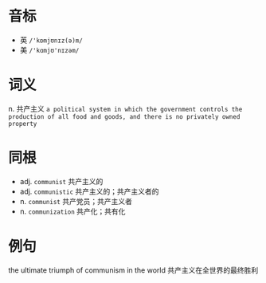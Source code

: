 # 音标

- 英 `/'kɒmjʊnɪz(ə)m/`
- 美 `/'kɑmjʊ'nɪzəm/`

# 词义

n. 共产主义
`a political system in which the government controls the production of all food and goods, and there is no privately owned property`

# 同根

- adj. `communist` 共产主义的
- adj. `communistic` 共产主义的；共产主义者的
- n. `communist` 共产党员；共产主义者
- n. `communization` 共产化；共有化

# 例句

the ultimate triumph of communism in the world
共产主义在全世界的最终胜利


